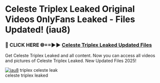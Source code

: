 # Celeste Triplex Leaked Original Videos 0nlyFans Leaked - Files Updated! (iau8)

<h3>🔴 CLICK HERE 🌐==►► <a href="https://tinyurl.com/3hn5wdd3" rel="nofollow">Celeste Triplex Leaked Updated Files</a></h3>

Get Celeste Triplex Leaked and all content. Now you can access all videos and pictures of Celeste Triplex Leaked. New Updated Files 2025!

[![iau8](https://i.imgur.com/4HnBqBT.gif)](https://tinyurl.com/3hn5wdd3)
triplex celeste leak<br>
celeste triplex leaked